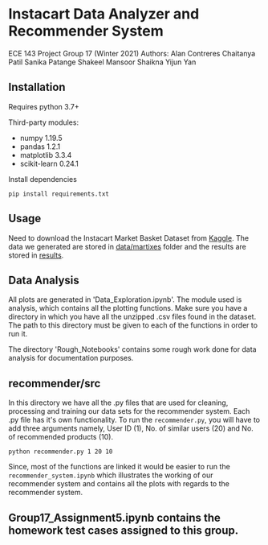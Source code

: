 # Instacart Data Analyzer and Recommender System
ECE 143 Project Group 17 (Winter 2021)
Authors:
Alan Contreres
Chaitanya Patil
Sanika Patange
Shakeel Mansoor Shaikna
Yijun Yan

## Installation

Requires python 3.7+

Third-party modules:
- numpy 1.19.5
- pandas 1.2.1
- matplotlib 3.3.4
- scikit-learn 0.24.1

Install dependencies
```
pip install requirements.txt
```

## Usage

Need to download the Instacart Market Basket Dataset from [Kaggle](https://www.kaggle.com/c/instacart-market-basket-analysis/overview). The data we generated are stored in [data/martixes](https://github.com/chaitanyaspatil/Instacart_Database_Insights/tree/main/recommender/data/matrixes) folder and the results are stored in [results](https://github.com/chaitanyaspatil/Instacart_Database_Insights/tree/main/recommender/results).


## Data Analysis

All plots are generated in 'Data_Exploration.ipynb'. The module used is analysis, which contains all the plotting functions.
Make sure you have a directory in which you have all the unzipped .csv files found in the dataset. The path to this directory must be given to each of the functions in order to run it.

The directory 'Rough_Notebooks' contains some rough work done for data analysis for documentation purposes.

## recommender/src

In this directory we have all the .py files that are used for cleaning, processing and training our data sets for the recommender system. Each .py file has it's own functionality. To run the `recommender.py`, you will have to add three arguments namely, User ID (1), No. of similar users (20) and No. of recommended products (10).
```
python recommender.py 1 20 10
```
Since, most of the functions are linked it would be easier to run the `recommender_system.ipynb` which illustrates the working of our recommender system and contains all the plots with regards to the recommender system.

## Group17_Assignment5.ipynb contains the homework test cases assigned to this group.